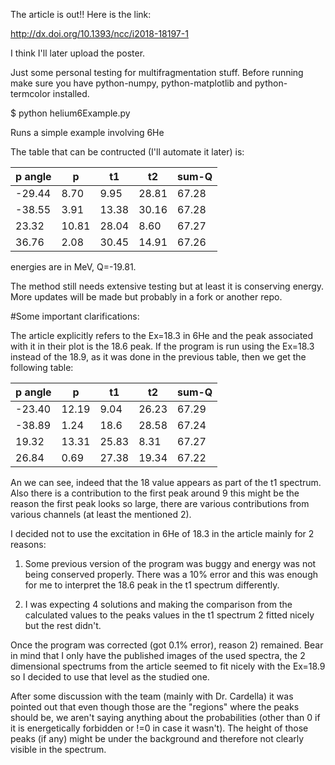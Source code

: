 The article is out!!
Here is the link:

http://dx.doi.org/10.1393/ncc/i2018-18197-1

I think I'll later upload the poster.

Just some personal testing for multifragmentation stuff. Before
running make sure you have python-numpy, python-matplotlib and
python-termcolor installed.

$ python helium6Example.py 

Runs a simple example involving 6He

The table that can be contructed (I'll automate it later) is:

|p angle |	p |	t1	| t2 |	sum-Q |
|--------|------|-------|----|------|
|-29.44	 | 8.70	| 9.95 | 28.81 |67.28 |
|-38.55	 | 3.91	| 13.38 | 30.16 |67.28|
|23.32	 | 10.81 |	28.04 |	8.60 |67.27 |
|36.76	 | 2.08	 | 30.45 |14.91 |67.26 |

energies are in MeV, Q=-19.81.

The method still needs extensive testing but at least it is conserving
energy. More updates will be made but probably in a fork or another
repo.

#Some important clarifications:

The article explicitly refers to the Ex=18.3 in 6He and the peak
associated with it in their plot is the 18.6 peak. If the program is
run using the Ex=18.3 instead of the 18.9, as it was done in the
previous table, then we get the following table:

|p angle |	p |	t1	| t2 |	sum-Q |
|--------|------|-------|----|------|
|-23.40	 | 12.19| 9.04 | 26.23 |67.29 |
|-38.89	 | 1.24	| 18.6  | 28.58 |67.24|
|19.32	 | 13.31 |	25.83 |	8.31 |67.27 |
|26.84	 | 0.69	 | 27.38 | 19.34 |67.22 |

An we can see, indeed that the 18 value appears as part of the t1
spectrum. Also there is a contribution to the first peak around 9 this
might be the reason the first peak looks so large, there are various
contributions from various channels (at least the mentioned 2).

I decided not to use the excitation in 6He of 18.3 in the article
mainly for 2 reasons:

1) Some previous version of the program was buggy and energy was not
being conserved properly. There was a 10% error and this was enough
for me to interpret the 18.6 peak in the t1 spectrum differently.

2) I was expecting 4 solutions and making the comparison from the
calculated values to the peaks values in the t1 spectrum 2 fitted
nicely but the rest didn't.

Once the program was corrected (got 0.1% error), reason 2)
remained. Bear in mind that I only have the published images of the
used spectra, the 2 dimensional spectrums from the article seemed to
fit nicely with the Ex=18.9 so I decided to use that level as the
studied one.

After some discussion with the team (mainly with Dr. Cardella) it was
pointed out that even though those are the "regions" where the peaks
should be, we aren't saying anything about the probabilities (other
than 0 if it is energetically forbidden or !=0 in case it wasn't). The
height of those peaks (if any) might be under the background and
therefore not clearly visible in the spectrum.
